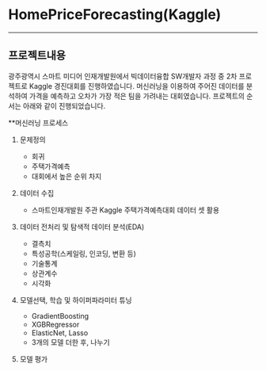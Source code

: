 # HomePriceForecasting(Kaggle)

***

## 프로젝트내용
광주광역시 스마트 미디어 인재개발원에서 빅데이터융합 SW개발자 과정 중 2차 프로젝트로 Kaggle 경진대회를 진행하였습니다. 머신러닝을 이용하여 주어진 데이터를 분석하여 가격을 예측하고 오차가 가장 적은 팀을 가려내는 대회였습니다. 프로젝트의 순서는 아래와 같이 진행되었습니다.

**머신러닝 프로세스

1. 문제정의
    + 회귀
    + 주택가격예측
    + 대회에서 높은 순위 차지
  
2. 데이터 수집
    + 스마트인재개발원 주관 Kaggle 주택가격예측대회 데이터 셋 활용
  
3. 데이터 전처리 및 탐색적 데이터 분석(EDA)
    + 결측치
    + 특성공학(스케일링, 인코딩, 변환 등)
    + 기술통계
    + 상관계수
    + 시각화
  
4. 모델선택, 학습 및 하이퍼파라미터 튜닝 
    + GradientBoosting
    + XGBRegressor
    + ElasticNet, Lasso
    + 3개의 모델 더한 후, 나누기
  
5. 모델 평가
